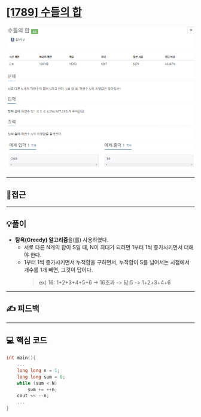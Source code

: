 # [[1789] 수들의 합](https://www.acmicpc.net/problem/1789)

![](imgs/1.PNG)
![](imgs/2.PNG)
___
## 🤔접근
___
## 💡풀이
- <b>탐욕(Greedy) 알고리즘</b>을(를) 사용하였다.
	- 서로 다른 N개의 합이 S일 때, N이 최대가 되려면 1부터 1씩 증가시키면서 더해야 한다.
	- 1부터 1씩 증가시키면서 누적합을 구하면서, 누적합이 S를 넘어서는 시점에서 개수를 1개 빼면, 그것이 답이다.
		> ex) 16: 1+2+3+4+5+6 -> 16초과 -> 답:5 -> 1+2+3+4+6
___
## ✍ 피드백
___
## 💻 핵심 코드
```c++
int main(){
	...
	long long n = 1;
	long long sum = 0;
	while (sum < N) 
		sum += ++n;
	cout << --n;
	...
}
```